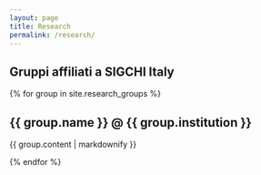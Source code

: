 ```yaml
---
layout: page
title: Research
permalink: /research/
---
```


## Gruppi affiliati a SIGCHI Italy

{% for group in site.research_groups %}
  <h2>{{ group.name }} @ {{ group.institution }}</h2>
  <p>{{ group.content | markdownify }}</p>
{% endfor %}

